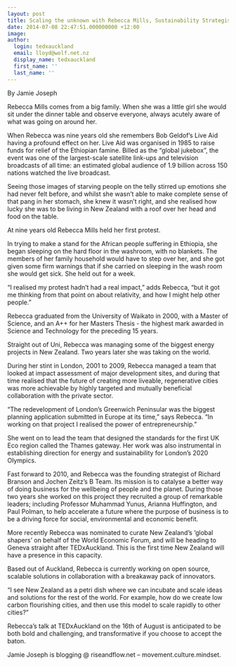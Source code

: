 ```yaml
---
layout: post
title: Scaling the unknown with Rebecca Mills, Sustainability Strategist
date: 2014-07-08 22:47:51.000000000 +12:00
image:
author:
  login: tedxauckland
  email: lloyd@wolf.net.nz
  display_name: tedxauckland
  first_name: ''
  last_name: ''
---
```

By Jamie Joseph

Rebecca Mills comes from a big family. When she was a little girl she would sit under the dinner table and observe everyone, always acutely aware of what was going on around her.

When Rebecca was nine years old she remembers Bob Geldof’s Live Aid having a profound effect on her. Live Aid was organised in 1985 to raise funds for relief of the Ethiopian famine. Billed as the “global jukebox”, the event was one of the largest-scale satellite link-ups and television broadcasts of all time: an estimated global audience of 1.9 billion across 150 nations watched the live broadcast.

Seeing those images of starving people on the telly stirred up emotions she had never felt before, and whilst she wasn’t able to make complete sense of that pang in her stomach, she knew it wasn’t right, and she realised how lucky she was to be living in New Zealand with a roof over her head and food on the table.

At nine years old Rebecca Mills held her first protest.

In trying to make a stand for the African people suffering in Ethiopia, she began sleeping on the hard floor in the washroom, with no blankets. The members of her family household would have to step over her, and she got given some firm warnings that if she carried on sleeping in the wash room she would get sick. She held out for a week.

“I realised my protest hadn’t had a real impact,” adds Rebecca, “but it got me thinking from that point on about relativity, and how I might help other people.”

Rebecca graduated from the University of Waikato in 2000, with a Master of Science, and an A++ for her Masters Thesis - the highest mark awarded in Science and Technology for the preceding 15 years.

Straight out of Uni, Rebecca was managing some of the biggest energy projects in New Zealand. Two years later she was taking on the world.

During her stint in London, 2001 to 2009, Rebecca managed a team that looked at impact assessment of major development sites, and during that time realised that the future of creating more liveable, regenerative cities was more achievable by highly targeted and mutually beneficial collaboration with the private sector.

“The redevelopment of London’s Greenwich Peninsular was the biggest planning application submitted in Europe at its time,” says Rebecca. “In working on that project I realised the power of entrepreneurship.”

She went on to lead the team that designed the standards for the first UK Eco region called the Thames gateway. Her work was also instrumental in establishing direction for energy and sustainability for London’s 2020 Olympics.

Fast forward to 2010, and Rebecca was the founding strategist of Richard Branson and Jochen Zeitz’s B Team. Its mission is to catalyse a better way of doing business for the wellbeing of people and the planet. During those two years she worked on this project they recruited a group of remarkable leaders; including Professor Muhammad Yunus, Arianna Huffington, and Paul Polman, to help accelerate a future where the purpose of business is to be a driving force for social, environmental and economic benefit.

More recently Rebecca was nominated to curate New Zealand’s ‘global shapers’ on behalf of the World Economic Forum, and will be heading to Geneva straight after TEDxAuckland. This is the first time New Zealand will have a presence in this capacity.

Based out of Auckland, Rebecca is currently working on open source, scalable solutions in collaboration with a breakaway pack of innovators.

“I see New Zealand as a petri dish where we can incubate and scale ideas and solutions for the rest of the world. For example, how do we create low carbon flourishing cities, and then use this model to scale rapidly to other cities?”

Rebecca’s talk at TEDxAuckland on the 16th of August is anticipated to be both bold and challenging, and transformative if you choose to accept the baton.

Jamie Joseph is blogging @ riseandflow.net – movement.culture.mindset.
